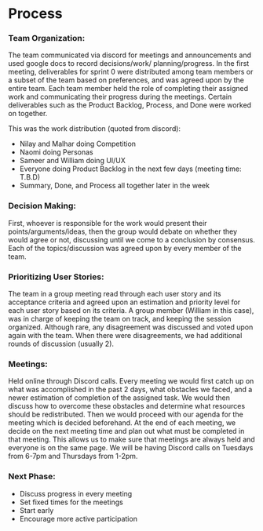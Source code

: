 # Process

### Team Organization:
The team communicated via discord for meetings and announcements and used google docs to record decisions/work/ planning/progress. In the first meeting,  deliverables for sprint 0 were distributed among team members or a subset of the team based on preferences, and was agreed upon by the entire team. Each team member held the role of completing their assigned work and communicating their progress during the meetings. Certain deliverables such as the Product Backlog, Process, and Done were worked on together.

This was the work distribution (quoted from discord):
* Nilay and Malhar doing Competition
* Naomi doing Personas
* Sameer and William doing UI/UX
* Everyone doing Product Backlog in the next few days (meeting time: T.B.D) 
* Summary, Done, and Process all together later in the week

### Decision Making: 
First, whoever is responsible for the work would present their points/arguments/ideas, then the group would debate on whether they would agree or not, discussing until we come to a conclusion by consensus. Each of the topics/discussion was agreed upon by every member of the team.

### Prioritizing User Stories: 
The team in a group meeting read through each user story and its acceptance criteria and agreed upon an estimation and priority level for each user story based on its criteria. A group member (William in this case), was in charge of keeping the team on track, and keeping the session organized. Although rare, any disagreement was discussed and voted upon again with the team. When there were disagreements, we had additional rounds of discussion (usually 2). 

### Meetings: 
Held online through Discord calls. Every meeting we would first catch up on what was accomplished in the past 2 days, what obstacles we faced, and a newer estimation of completion of the assigned task. We would then discuss how to overcome these obstacles and determine what resources should be redistributed. Then we would proceed with our agenda for the meeting which is decided beforehand. At the end of each meeting, we decide on the next meeting time and plan out what must be completed in that meeting. This allows us to make sure that meetings are always held and everyone is on the same page. We will be having Discord calls on Tuesdays from 6-7pm and Thursdays from 1-2pm.

### Next Phase: 
* Discuss progress in every meeting
* Set fixed times for the meetings
* Start early
* Encourage more active participation
